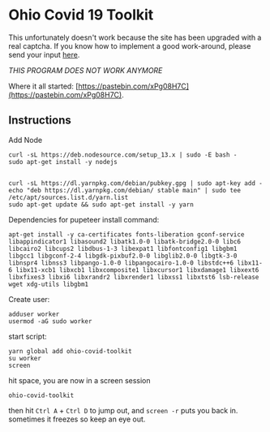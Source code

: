 # Ohio Covid 19 Toolkit

This unfortunately doesn't work because the site has been upgraded with a real captcha. If you know how to implement a good work-around, please send your input [here](https://github.com/alexanderankin/ohio-covid-toolkit/pulls).

*THIS PROGRAM DOES NOT WORK ANYMORE*

Where it all started: [https://pastebin.com/xPg08H7C](https://pastebin.com/xPg08H7C).

## Instructions

Add Node
```
curl -sL https://deb.nodesource.com/setup_13.x | sudo -E bash -
sudo apt-get install -y nodejs


curl -sL https://dl.yarnpkg.com/debian/pubkey.gpg | sudo apt-key add -
echo "deb https://dl.yarnpkg.com/debian/ stable main" | sudo tee /etc/apt/sources.list.d/yarn.list
sudo apt-get update && sudo apt-get install -y yarn
```

Dependencies for pupeteer install command:
```
apt-get install -y ca-certificates fonts-liberation gconf-service libappindicator1 libasound2 libatk1.0-0 libatk-bridge2.0-0 libc6 libcairo2 libcups2 libdbus-1-3 libexpat1 libfontconfig1 libgbm1 libgcc1 libgconf-2-4 libgdk-pixbuf2.0-0 libglib2.0-0 libgtk-3-0 libnspr4 libnss3 libpango-1.0-0 libpangocairo-1.0-0 libstdc++6 libx11-6 libx11-xcb1 libxcb1 libxcomposite1 libxcursor1 libxdamage1 libxext6 libxfixes3 libxi6 libxrandr2 libxrender1 libxss1 libxtst6 lsb-release wget xdg-utils libgbm1
```

Create user:
```
adduser worker
usermod -aG sudo worker
```

start script:
```
yarn global add ohio-covid-toolkit
su worker
screen
```

hit space, you are now in a screen session
```
ohio-covid-toolkit
```

then hit `Ctrl A` + `Ctrl D` to jump out, and `screen -r` puts you back in.
sometimes it freezes so keep an eye out.
